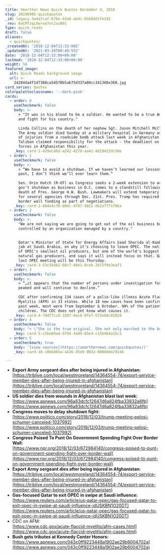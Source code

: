 ```yaml
---
title: Smarther News Quick Quotes December 4, 2018
slug: 20190905-quickquotes
_id: legacy-3a4a7caf-67be-43a6-ab4c-65b8dd1fe242
_rev: 0aCMfzqL0erea7otJxzB91
type: quick_reads
draft: false
aliases:
  - quickquotes/
_createdAt: '2018-12-04T12:33:00Z'
_updatedAt: '2021-03-28T00:48:55Z'
date: '2018-12-04T12:33:00+00:00'
lastmod: '2018-12-04T12:33:00+00:00'
weight: 50
featured_image:
  alt: Quick Reads background image
  url: >-
    24284da4f1d7388ca54570b5ab75d337a00cc341360x360.jpg
card_series: Quotes
colorpaletteclassname: '--dark-pink'
cards:
  - order: 0
    useCheckmark: false
    body: >-
      > "It was in his blood to be a soldier. He wanted to be a true American
      and fight for his country."  
        
      Linda Collins on the death of her nephew Sgt. Jason Mitchell McClary (24).
      The Army soldier died Sunday at a military hospital in Germany as a result
      of injuries from a roadside bomb attack last week in Afghanistan. The
      Taliban claimed responsibility for the attack - the deadliest on U.S.
      forces in Afghanistan this year.
    _key: card-1-429ecd6d-a242-427d-aa41-4d19422dc50e
  - order: 1
    useCheckmark: false
    body: >-
      > “We have to avoid a shutdown. If we haven’t learned our lessons in the
      past, I don’t think we’ll ever learn them.”  
        
      Sen. Orin Hatch (R-UT) as Congress seeks a 2-week extension to avoid a
      gov't shutdown as business in D.C. comes to a standstill following the
      death of Pres. George H.W. Bush. Lawmakers will extend temporary funding
      for several agencies through Dec. 21st. Pres. Trump has required $5B in
      border wall funding as part of negotiations.
    _key: card-2-664e4c70-80dc-4f87-9822-db2a7771f96a
  - order: 2
    useCheckmark: false
    body: >-
      "We are not saying we are going to get out of the oil business but it is
      controlled by an organization managed by a country."  
        
        
      Qatar's Minister of State for Energy Affairs Saad Sherida al-Kaabi, in a
      jab at Saudi Arabia, on why it's choosing to leave OPEC. The nation is one
      of OPEC's smallest oil producers, but one of the world's biggest liquified
      natural gas producers, and says it will instead focus on that. Qatar's
      last OPEC meeting will be this Thursday.
    _key: card-3-53c54db2-60c7-4bb1-8ceb-2b75f9e3eaf1
  - order: 3
    useCheckmark: false
    body: >-
      > “…it appears that the number of persons under investigation for AFM has
      peaked and will continue to decline.”  
        
      CDC after confirming 134 cases of a polio-like illness Acute Flaccid
      Myelitis (AFM) in 33 states. While 18 new cases have been confirmed in the
      past week, most were from September & October. 90% of the patients are
      children. The CDC does not yet know what causes it.
    _key: card-4-7ddffcc8-188f-4ac6-9fe7-5f2eb8c81828
  - order: 4
    useCheckmark: false
    body: "> \"She is the true original. She not only marched to the beat of her own drum a\x14 honey, she is a one-woman band!\"  \n  \nWhoopi Goldberg, paying tribute to Cher, at the Kennedy Center Honors Sunday evening. The 41st annual awards show began with a standing ovation tribute for President George H.W. Bush & then honored singers Cher, Reba McEntire, jazz great Wayne Shorter, composer Philip Glass, & a special award for the co-creators of Hamilton."
    _key: card-5-c5be69ad-9794-4a99-85e4-c15b464a1bc3
  - order: 5
    useCheckmark: true
    body: '[view sources](https://smarthernews.com/quickquotes/)'
    _key: card-10-18bb865a-a416-45e9-902a-8080dde2914b

---
```

* **Export Army sergeant dies after being injured in Afghanistan:**  
[https://triblive.com/local/westmoreland/14364554-74/export-service-member-dies-after-being-injured-in-afghanistan](https://triblive.com/local/westmoreland/14364554-74/export-service-member-dies-after-being-injured-in-afghanistan)
* **US soldier dies from wounds in Afghanistan blast last week:**  
[https://www.apnews.com/96a83dcfc12647d6a824fba33832a6fb](https://www.apnews.com/96a83dcfc12647d6a824fba33832a6fb)
* **Congress moves to delay shutdown fight:**  
[https://www.politico.com/story/2018/12/03/trump-meeting-pelosi-schumer-canceled-1037992](https://www.politico.com/story/2018/12/03/trump-meeting-pelosi-schumer-canceled-1037992)
* **Congress Poised To Punt On Government Spending Fight Over Border Wall:**  
[https://www.npr.org/2018/12/03/672984140/congress-poised-to-punt-on-government-spending-fight-over-border-wall](https://www.npr.org/2018/12/03/672984140/congress-poised-to-punt-on-government-spending-fight-over-border-wall)
* **Export Army sergeant dies after being injured in Afghanistan:**  
[https://triblive.com/local/westmoreland/14364554-74/export-service-member-dies-after-being-injured-in-afghanistan](https://triblive.com/local/westmoreland/14364554-74/export-service-member-dies-after-being-injured-in-afghanistan)
* **Gas-focused Qatar to exit OPEC in swipe at Saudi influence:**  
[https://www.reuters.com/article/us-qatar-opec/gas-focused-qatar-to-exit-opec-in-swipe-at-saudi-influence-idUSKBN1O20DT](https://www.reuters.com/article/us-qatar-opec/gas-focused-qatar-to-exit-opec-in-swipe-at-saudi-influence-idUSKBN1O20DT)
* CDC on AFM:  
[https://www.cdc.gov/acute-flaccid-myelitis/afm-cases.html](https://www.cdc.gov/acute-flaccid-myelitis/afm-cases.html)
* **Bush gets tributes at Kennedy Center Honors:**  
[https://www.apnews.com/043c0ff9223448a1902ae29b6004702a](https://www.apnews.com/043c0ff9223448a1902ae29b6004702a)
